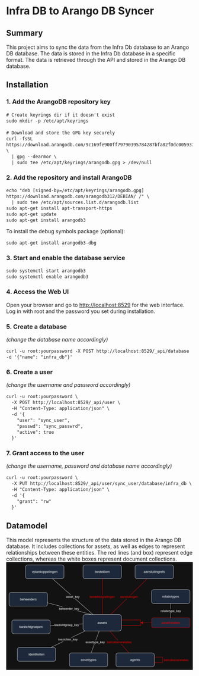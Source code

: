 # Infra DB to Arango DB Syncer

## Summary
This project aims to sync the data from the Infra Db database to an Arango DB database.
The data is stored in the Infra Db database in a specific format. The data is retrieved through the API and stored in the Arango DB database.

## Installation

### 1. Add the ArangoDB repository key
```
# Create keyrings dir if it doesn't exist
sudo mkdir -p /etc/apt/keyrings

# Download and store the GPG key securely
curl -fsSL https://download.arangodb.com/9c169fe900ff79790395784287bfa82f0dc0059375a34a2881b9b745c8efd42e/arangodb312/DEBIAN/Release.key \
  | gpg --dearmor \
  | sudo tee /etc/apt/keyrings/arangodb.gpg > /dev/null
```
### 2. Add the repository and install ArangoDB
```
echo "deb [signed-by=/etc/apt/keyrings/arangodb.gpg] https://download.arangodb.com/arangodb312/DEBIAN/ /" \
  | sudo tee /etc/apt/sources.list.d/arangodb.list
sudo apt-get install apt-transport-https
sudo apt-get update
sudo apt-get install arangodb3
```
To install the debug symbols package (optional):
```
sudo apt-get install arangodb3-dbg
```
### 3. Start and enable the database service
```
sudo systemctl start arangodb3
sudo systemctl enable arangodb3
```
### 4. Access the Web UI
Open your browser and go to [http://localhost:8529](http://localhost:8529) for the web interface.
Log in with root and the password you set during installation.

### 5. Create a database
_(change the database name accordingly)_
```
curl -u root:yourpassword -X POST http://localhost:8529/_api/database -d '{"name": "infra_db"}'
```
### 6. Create a user
_(change the username and password accordingly)_
```
curl -u root:yourpassword \
  -X POST http://localhost:8529/_api/user \
  -H "Content-Type: application/json" \
  -d '{
    "user": "sync_user",
    "passwd": "sync_passwrd",
    "active": true
  }'
```
### 7. Grant access to the user
_(change the username, password and database name accordingly)_
```
curl -u root:yourpassword \
  -X PUT http://localhost:8529/_api/user/sync_user/database/infra_db \
  -H "Content-Type: application/json" \
  -d '{
    "grant": "rw"
  }'
```

## Datamodel
This model represents the structure of the data stored in the Arango DB database. It includes collections for assets, as well as edges to represent relationships between these entities.
The red lines (and box) represent edge collections, whereas the white boxes represent document collections.
![Datamodel](datamodel.png)